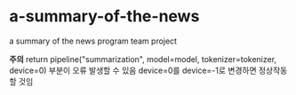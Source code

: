 # a-summary-of-the-news
a summary of the news program team project

**주의** return pipeline("summarization", model=model, tokenizer=tokenizer, device=0) 부분이 오류 발생할 수 있음 device=0를 device=-1로 변경하면 정상작동 할 것임

